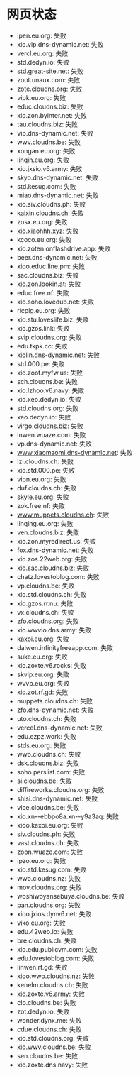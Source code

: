 # 网页状态
- ipen.eu.org: 失败
- xio.vip.dns-dynamic.net: 失败
- vercl.eu.org: 失败
- std.dedyn.io: 失败
- std.great-site.net: 失败
- zoot.unaux.com: 失败
- zote.cloudns.org: 失败
- vipk.eu.org: 失败
- educ.cloudns.biz: 失败
- xio.zon.byinter.net: 失败
- tau.cloudns.biz: 失败
- vip.dns-dynamic.net: 失败
- wwv.cloudns.be: 失败
- xongan.eu.org: 失败
- linqin.eu.org: 失败
- xio.jxsio.v6.army: 失败
- skyo.dns-dynamic.net: 失败
- std.kesug.com: 失败
- miao.dns-dynamic.net: 失败
- xio.siv.cloudns.ph: 失败
- kaixin.cloudns.ch: 失败
- zosx.eu.org: 失败
- xio.xiaohhh.xyz: 失败
- kcoco.eu.org: 失败
- xio.zoten.onflashdrive.app: 失败
- beer.dns-dynamic.net: 失败
- xioo.educ.line.pm: 失败
- sac.cloudns.biz: 失败
- xio.zon.lookin.at: 失败
- educ.free.nf: 失败
- xio.soho.lovedub.net: 失败
- ricpig.eu.org: 失败
- xio.stu.loveslife.biz: 失败
- xio.gzos.link: 失败
- svip.cloudns.org: 失败
- edu.tkpk.cc: 失败
- xiolin.dns-dynamic.net: 失败
- std.000.pe: 失败
- xio.zoot.myfw.us: 失败
- sch.cloudns.be: 失败
- xio.lzhoo.v6.navy: 失败
- xio.xeo.dedyn.io: 失败
- std.cloudns.org: 失败
- xeo.dedyn.io: 失败
- virgo.cloudns.biz: 失败
- inwen.wuaze.com: 失败
- vp.dns-dynamic.net: 失败
- www.xiaomaomi.dns-dynamic.net: 失败
- lzi.cloudns.ch: 失败
- xio.std.000.pe: 失败
- vipn.eu.org: 失败
- duf.cloudns.ch: 失败
- skyle.eu.org: 失败
- zok.free.nf: 失败
- www.muppets.cloudns.ch: 失败
- linqing.eu.org: 失败
- ven.cloudns.biz: 失败
- xio.zon.myredirect.us: 失败
- fox.dns-dynamic.net: 失败
- xio.zos.22web.org: 失败
- xio.sac.cloudns.biz: 失败
- chatz.lovestoblog.com: 失败
- vp.cloudns.be: 失败
- xio.std.cloudns.ch: 失败
- xio.gzos.rr.nu: 失败
- vx.cloudns.ch: 失败
- zfo.cloudns.org: 失败
- xio.wwvio.dns.army: 失败
- kaxoi.eu.org: 失败
- daiwen.infinityfreeapp.com: 失败
- suke.eu.org: 失败
- xio.zoxte.v6.rocks: 失败
- skvip.eu.org: 失败
- wvvp.eu.org: 失败
- xio.zot.rf.gd: 失败
- muppets.cloudns.ch: 失败
- zfo.dns-dynamic.net: 失败
- uto.cloudns.ch: 失败
- vercel.dns-dynamic.net: 失败
- edu.ezpz.work: 失败
- stds.eu.org: 失败
- wwo.cloudns.ch: 失败
- dsk.cloudns.biz: 失败
- soho.perslist.com: 失败
- si.cloudns.be: 失败
- diffireworks.cloudns.org: 失败
- shisi.dns-dynamic.net: 失败
- vice.cloudns.be: 失败
- xio.xn--ebbpo8a.xn--y9a3aq: 失败
- xioo.kaxoi.eu.org: 失败
- siv.cloudns.ph: 失败
- vast.cloudns.ch: 失败
- zoon.wuaze.com: 失败
- ipzo.eu.org: 失败
- xio.std.kesug.com: 失败
- wwo.cloudns.nz: 失败
- mov.cloudns.org: 失败
- woshiwoyansebuya.cloudns.be: 失败
- pan.cloudns.org: 失败
- xioo.jxios.dynv6.net: 失败
- viko.eu.org: 失败
- edu.42web.io: 失败
- bre.cloudns.ch: 失败
- xio.edu.publicvm.com: 失败
- edu.lovestoblog.com: 失败
- linwen.rf.gd: 失败
- xioo.wwo.cloudns.nz: 失败
- kenelm.cloudns.ch: 失败
- xio.zoxte.v6.army: 失败
- clo.cloudns.be: 失败
- zot.dedyn.io: 失败
- wonder.dynx.me: 失败
- cdue.cloudns.ch: 失败
- xio.std.cloudns.org: 失败
- xio.wwv.cloudns.be: 失败
- sen.cloudns.be: 失败
- xio.zoxte.dns.navy: 失败
